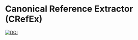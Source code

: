 Canonical Reference Extractor (CRefEx)
===================================

[![DOI](https://zenodo.org/badge/5118/mromanello/CRefEx.png)](http://dx.doi.org/10.5281/zenodo.10886)

